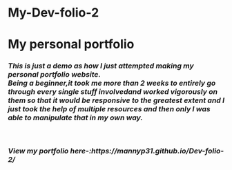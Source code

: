# My-Dev-folio-2
<h1>My personal portfolio</h1>
<h3><I>This is just a demo as how I just attempted making my personal portfolio website.<br>
Being a beginner,it took me more than 2 weeks to entirely go through every single stuff involvedand worked vigorously on them so that it would be responsive to the greatest extent and I just took the help of multiple resources and then only I was able to manipulate that in my own way.</I></h3><br>
<h3><I>View my portfolio here-:https://mannyp31.github.io/Dev-folio-2/ </I></h3>


